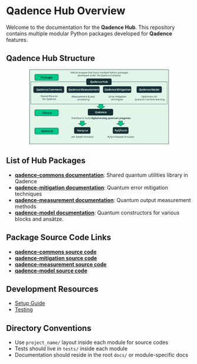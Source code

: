 # Qadence Hub Overview

Welcome to the documentation for the **Qadence Hub**.
This repository contains multiple modular Python packages developed for **Qadence** features.

## Qadence Hub Structure

<p align="center">
  <picture>
    <img alt="Qadence Hub structure" src="./assets/qadence_hub.svg" width="75%">
  </picture>
</p>

## List of Hub Packages

- [**qadence-commons documentation**](https://pasqal-io.github.io/qadence-hub/qadence-commons/latest/): Shared quantum utilities library in Qadence
- [**qadence-mitigation documentation**](https://pasqal-io.github.io/qadence-hub/qadence-mitigation/latest/): Quantum error mitigation techniques
- [**qadence-measurement documentation**](https://pasqal-io.github.io/qadence-hub/qadence-measurement/latest/): Quantum output measurement methods
- [**qadence-model documentation**](https://pasqal-io.github.io/qadence-hub/qadence-model/latest/): Quantum constructors for various blocks and ansätze.


## Package Source Code Links

- [**qadence-commons source code**](https://github.com/pasqal-io/qadence-hub/tree/main/qadence-commons)
- [**qadence-mitigation source code**](https://github.com/pasqal-io/qadence-hub/tree/main/qadence-mitigation)
- [**qadence-measurement source code**](https://github.com/pasqal-io/qadence-hub/tree/main/qadence-measurement)
- [**qadence-model source code**](https://github.com/pasqal-io/qadence-hub/tree/main/qadence-model)


## Development Resources

- [Setup Guide](hub/setup.md)
- [Testing](hub/test.md)


## Directory Conventions

- Use `project_name/` layout inside each module for source codes
- Tests should live in `tests/` inside each module
- Documentation should reside in the root `docs/` or module-specific docs
